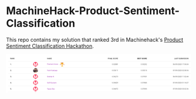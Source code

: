 # MachineHack-Product-Sentiment-Classification

This repo contains my solution that ranked 3rd in Machinehack's [Product Sentiment Classification Hackathon](https://www.machinehack.com/hackathons/product_sentiment_classification_weekend_hackathon_19).

![Leaderboard](https://github.com/NeyoxDrago/MachineHack-Product-Sentiment-Classification-1st-place-solution/blob/master/weekend_19.PNG)
